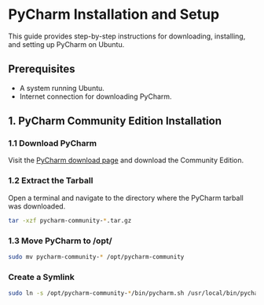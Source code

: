 # PyCharm Installation and Setup

This guide provides step-by-step instructions for downloading, installing, and setting up PyCharm on Ubuntu.

## Prerequisites

- A system running Ubuntu.
- Internet connection for downloading PyCharm.

## 1. PyCharm Community Edition Installation

### 1.1 Download PyCharm

Visit the [PyCharm download page](https://www.jetbrains.com/pycharm/download/) and download the Community Edition.

### 1.2 Extract the Tarball
Open a terminal and navigate to the directory where the PyCharm tarball was downloaded.

```bash
tar -xzf pycharm-community-*.tar.gz
```

### 1.3 Move PyCharm to /opt/

```bash
sudo mv pycharm-community-* /opt/pycharm-community
```
### Create a Symlink

```bash
sudo ln -s /opt/pycharm-community-*/bin/pycharm.sh /usr/local/bin/pycharm-community

```
